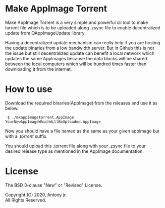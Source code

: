 # Make AppImage Torrent

Make AppImage Torrent is a very simple and powerful cli tool to make torrent file which is to be 
uploaded along .zsync file to enable decentralized update from QAppImageUpdate library.

Having a decentralized update mechanism can really help if you are hosting the update binaries 
from a low bandwidth server. But in Github this is not the issue but still decentralized update
can benefit a local network which updates the same AppImages because the data blocks will be 
shared between the local computers which will be hundred times faster than downloading it from
the internet.


# How to use

Download the required binaries(AppImage) from the releases and use it as below.

```
 $ ./mkappimagetorrent.AppImage YourNewAppImageWhichWillBeUploaded.AppImage
```

Now you should have a file named as the same as your given appimage but with a 
*.torrent* suffix.

You should upload this .torrent file along with your .zsync file to your desired
release type as mentioned in the AppImage documentation.


# License

The BSD 3-clause "New" or "Revised" License.

Copyright (C) 2020, Antony jr.   
All Rights Reserved.
